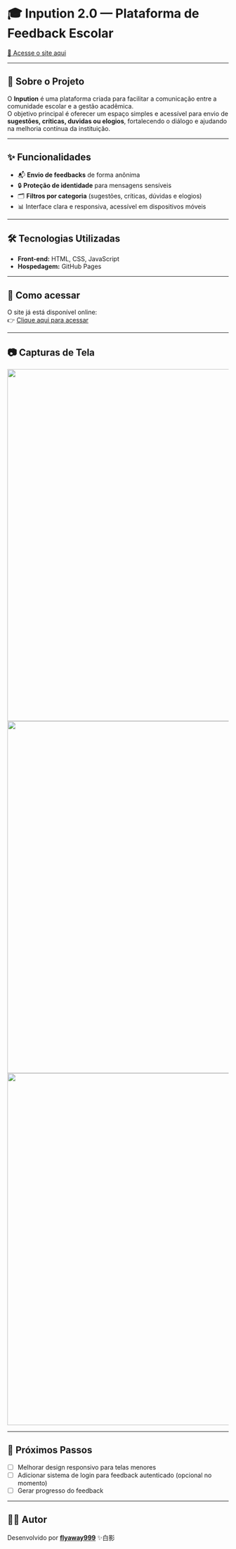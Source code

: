 # 🎓 Inpution 2.0 — Plataforma de Feedback Escolar

[🔗 Acesse o site aqui](https://flyaway999.github.io/inpution2/home-page/index.html)

---

## 📌 Sobre o Projeto
O **Inpution** é uma plataforma criada para facilitar a comunicação entre a comunidade escolar e a gestão acadêmica.  
O objetivo principal é oferecer um espaço simples e acessível para envio de **sugestões, críticas, duvidas ou elogios**, fortalecendo o diálogo e ajudando na melhoria contínua da instituição.

---

## ✨ Funcionalidades
- 📬 **Envio de feedbacks** de forma anônima
- 🔒 **Proteção de identidade** para mensagens sensíveis  
- 🗂️ **Filtros por categoria** (sugestões, críticas, dúvidas e elogios)  
- 📊 Interface clara e responsiva, acessível em dispositivos móveis  

---

## 🛠️ Tecnologias Utilizadas
- **Front-end:** HTML, CSS, JavaScript  
- **Hospedagem:** GitHub Pages  

---

## 🚀 Como acessar
O site já está disponível online:  
👉 [Clique aqui para acessar](https://flyaway999.github.io/inpution2/home-page/index.html)

---

## 📷 Capturas de Tela

<img src="https://github.com/user-attachments/assets/cf9520f4-4430-4cd1-9f30-ddf41bddaed6" width="800" />
<img src="https://github.com/user-attachments/assets/31704b75-4c39-4431-b6b5-1339618d50f9" width="800" />
<img src="https://github.com/user-attachments/assets/18bfebb9-5d02-412f-8117-dfe8816e4538" width="800" />

---

## 📌 Próximos Passos
- [ ] Melhorar design responsivo para telas menores  
- [ ] Adicionar sistema de login para feedback autenticado (opcional no momento)  
- [ ] Gerar progresso do feedback

---

## 👨‍💻 Autor
Desenvolvido por **[flyaway999](https://github.com/flyaway999)** ✨白影
